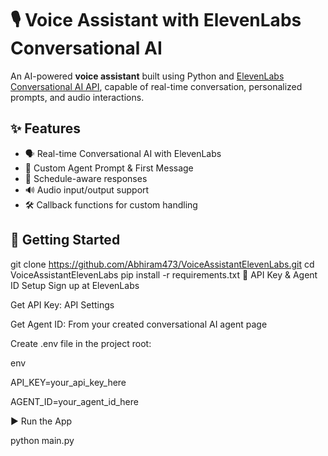 # 🎙️ Voice Assistant with ElevenLabs Conversational AI

An AI-powered **voice assistant** built using Python and [ElevenLabs Conversational AI API](https://elevenlabs.io/), capable of real-time conversation, personalized prompts, and audio interactions.

## ✨ Features
- 🗣 Real-time Conversational AI with ElevenLabs
- 🎯 Custom Agent Prompt & First Message
- 📅 Schedule-aware responses
- 🔊 Audio input/output support
- 🛠 Callback functions for custom handling

## 🚀 Getting Started

git clone https://github.com/Abhiram473/VoiceAssistantElevenLabs.git
cd VoiceAssistantElevenLabs
pip install -r requirements.txt
🔑 API Key & Agent ID Setup
Sign up at ElevenLabs

Get API Key: API Settings

Get Agent ID: From your created conversational AI agent page

Create .env file in the project root:

env

API_KEY=your_api_key_here

AGENT_ID=your_agent_id_here

▶️ Run the App

python main.py

